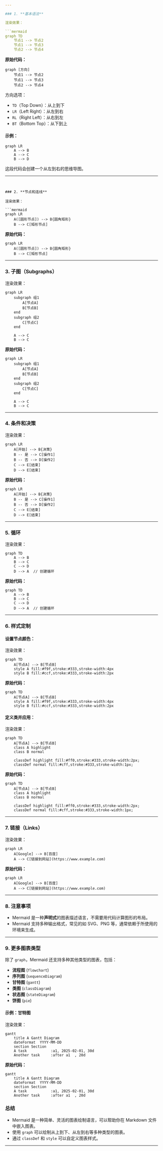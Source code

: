 ```yaml
---

### 1. **基本语法**

渲染效果：

```mermaid
graph TD
    节点1 --> 节点2
    节点1 --> 节点3
    节点2 --> 节点4
```

**原始代码：**

```mermaid
graph [方向]
    节点1 --> 节点2
    节点1 --> 节点3
    节点2 --> 节点4
```

方向选项：
- `TD`（Top Down）：从上到下
- `LR`（Left Right）：从左到右
- `RL`（Right Left）：从右到左
- `BT`（Bottom Top）：从下到上

#### 示例：

```mermaid
graph LR
    A --> B
    A --> C
    B --> D
```

这段代码会创建一个从左到右的思维导图。

---
```


### 2. **节点和连线**

渲染效果：

```mermaid
graph LR
    A([圆形节点]) --> B{圆角矩形}
    B --> C[矩形节点]
```

**原始代码：**

```mermaid
graph LR
    A([圆形节点]) --> B{圆角矩形}
    B --> C[矩形节点]
```

---

### 3. **子图（Subgraphs）**

渲染效果：

```mermaid
graph LR
    subgraph 组1
        A[节点A]
        B[节点B]
    end
    subgraph 组2
        C[节点C]
    end

    A --> C
    B --> C
```

**原始代码：**

```mermaid
graph LR
    subgraph 组1
        A[节点A]
        B[节点B]
    end
    subgraph 组2
        C[节点C]
    end

    A --> C
    B --> C
```

---

### 4. **条件和决策**

渲染效果：

```mermaid
graph LR
    A[开始] --> B{决策}
    B -- 是 --> C[操作1]
    B -- 否 --> D[操作2]
    C --> E[结束]
    D --> E[结束]
```

**原始代码：**

```mermaid
graph LR
    A[开始] --> B{决策}
    B -- 是 --> C[操作1]
    B -- 否 --> D[操作2]
    C --> E[结束]
    D --> E[结束]
```

---

### 5. **循环**

渲染效果：

```mermaid
graph TD
    A --> B
    B --> C
    C --> D
    D --> A  // 创建循环
```

**原始代码：**

```mermaid
graph TD
    A --> B
    B --> C
    C --> D
    D --> A  // 创建循环
```

---

### 6. **样式定制**

#### 设置节点颜色：

渲染效果：

```mermaid
graph TD
    A[节点A] --> B[节点B]
    style A fill:#f9f,stroke:#333,stroke-width:4px
    style B fill:#ccf,stroke:#333,stroke-width:2px
```

**原始代码：**

```mermaid
graph TD
    A[节点A] --> B[节点B]
    style A fill:#f9f,stroke:#333,stroke-width:4px
    style B fill:#ccf,stroke:#333,stroke-width:2px
```

#### 定义类并应用：

渲染效果：

```mermaid
graph TD
    A[节点A] --> B[节点B]
    class A highlight
    class B normal

    classDef highlight fill:#ff0,stroke:#333,stroke-width:2px;
    classDef normal fill:#cff,stroke:#333,stroke-width:1px;
```

**原始代码：**

```mermaid
graph TD
    A[节点A] --> B[节点B]
    class A highlight
    class B normal

    classDef highlight fill:#ff0,stroke:#333,stroke-width:2px;
    classDef normal fill:#cff,stroke:#333,stroke-width:1px;
```

---

### 7. **链接（Links）**

渲染效果：

```mermaid
graph LR
    A[Google] --> B[百度]
    A --> C[链接到网站](https://www.example.com)
```

**原始代码：**

```mermaid
graph LR
    A[Google] --> B[百度]
    A --> C[链接到网站](https://www.example.com)
```

---

### 8. **注意事项**

- Mermaid 是一种**声明式**的图表描述语言，不需要用代码计算图形的布局。
- Mermaid 支持多种输出格式，常见的如 SVG、PNG 等，通常依赖于所使用的环境来生成。

---

### 9. **更多图表类型**

除了 `graph`，Mermaid 还支持多种其他类型的图表，包括：
- **流程图** (`flowchart`)
- **序列图** (`sequenceDiagram`)
- **甘特图** (`gantt`)
- **类图** (`classDiagram`)
- **状态图** (`stateDiagram`)
- **饼图** (`pie`)

#### 示例：甘特图

渲染效果：

```mermaid
gantt
    title A Gantt Diagram
    dateFormat  YYYY-MM-DD
    section Section
    A task           :a1, 2025-02-01, 30d
    Another task     :after a1  , 20d
```

**原始代码：**

```mermaid
gantt
    title A Gantt Diagram
    dateFormat  YYYY-MM-DD
    section Section
    A task           :a1, 2025-02-01, 30d
    Another task     :after a1  , 20d
```

### 总结

- Mermaid 是一种简单、灵活的图表绘制语言，可以帮助你在 Markdown 文件中嵌入图表。
- 使用 `graph` 可以绘制从上到下、从左到右等多种类型的图表。
- 通过 `classDef` 和 `style` 可以自定义图表样式。

---
